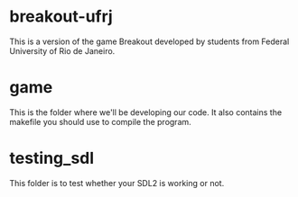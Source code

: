 # breakout-ufrj
This is a version of the game Breakout developed by students from Federal University of Rio de Janeiro.

# game
This is the folder where we'll be developing our code. It also contains the makefile you should use to compile the program.

# testing_sdl
This folder is to test whether your SDL2 is working or not.
